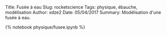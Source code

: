 Title: Fusée à eau
Slug: rocketscience
Tags: physique, ébauche, modélisation
Author: xdze2
Date: 05/04/2017
Summary: Modélisation d'une fusée à eau.

{% notebook physique/fusee.ipynb %}
